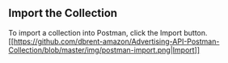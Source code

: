 ## Import the Collection
To import a collection into Postman, click the Import button.
[[https://github.com/dbrent-amazon/Advertising-API-Postman-Collection/blob/master/img/postman-import.png|Import]]
